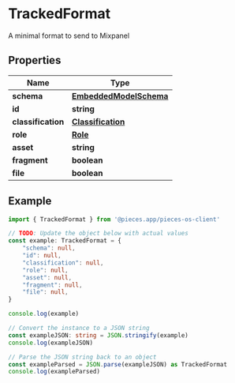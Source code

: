 
# TrackedFormat

A minimal format to send to Mixpanel

## Properties

Name | Type
------------ | -------------
**schema** | [**EmbeddedModelSchema**](EmbeddedModelSchema)
**id** | **string**
**classification** | [**Classification**](Classification)
**role** | [**Role**](Role)
**asset** | **string**
**fragment** | **boolean**
**file** | **boolean**

## Example

```typescript
import { TrackedFormat } from '@pieces.app/pieces-os-client'

// TODO: Update the object below with actual values
const example: TrackedFormat = {
    "schema": null,
    "id": null,
    "classification": null,
    "role": null,
    "asset": null,
    "fragment": null,
    "file": null,
}

console.log(example)

// Convert the instance to a JSON string
const exampleJSON: string = JSON.stringify(example)
console.log(exampleJSON)

// Parse the JSON string back to an object
const exampleParsed = JSON.parse(exampleJSON) as TrackedFormat
console.log(exampleParsed)
```


